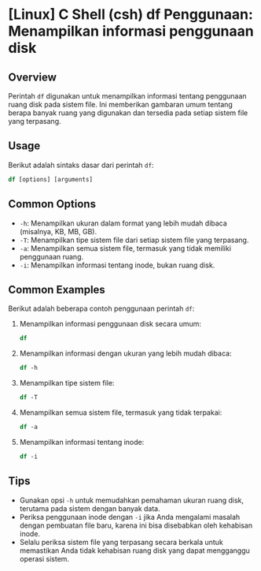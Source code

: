 # [Linux] C Shell (csh) df Penggunaan: Menampilkan informasi penggunaan disk

## Overview
Perintah `df` digunakan untuk menampilkan informasi tentang penggunaan ruang disk pada sistem file. Ini memberikan gambaran umum tentang berapa banyak ruang yang digunakan dan tersedia pada setiap sistem file yang terpasang.

## Usage
Berikut adalah sintaks dasar dari perintah `df`:

```csh
df [options] [arguments]
```

## Common Options
- `-h`: Menampilkan ukuran dalam format yang lebih mudah dibaca (misalnya, KB, MB, GB).
- `-T`: Menampilkan tipe sistem file dari setiap sistem file yang terpasang.
- `-a`: Menampilkan semua sistem file, termasuk yang tidak memiliki penggunaan ruang.
- `-i`: Menampilkan informasi tentang inode, bukan ruang disk.

## Common Examples
Berikut adalah beberapa contoh penggunaan perintah `df`:

1. Menampilkan informasi penggunaan disk secara umum:
   ```csh
   df
   ```

2. Menampilkan informasi dengan ukuran yang lebih mudah dibaca:
   ```csh
   df -h
   ```

3. Menampilkan tipe sistem file:
   ```csh
   df -T
   ```

4. Menampilkan semua sistem file, termasuk yang tidak terpakai:
   ```csh
   df -a
   ```

5. Menampilkan informasi tentang inode:
   ```csh
   df -i
   ```

## Tips
- Gunakan opsi `-h` untuk memudahkan pemahaman ukuran ruang disk, terutama pada sistem dengan banyak data.
- Periksa penggunaan inode dengan `-i` jika Anda mengalami masalah dengan pembuatan file baru, karena ini bisa disebabkan oleh kehabisan inode.
- Selalu periksa sistem file yang terpasang secara berkala untuk memastikan Anda tidak kehabisan ruang disk yang dapat mengganggu operasi sistem.